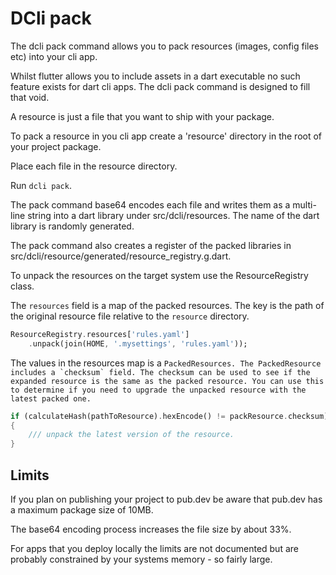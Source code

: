 # DCli pack

The dcli pack command allows you to pack resources (images, config files etc) into your cli app.

Whilst flutter allows you to include assets in a dart executable no such feature exists for dart cli apps. The dcli pack command is designed to fill that void.

A resource is just a file that you want to ship with your package.

To pack a resource in you cli app create a 'resource' directory in the root of your project package.

Place each file in the resource directory.

Run `dcli pack`.

The pack command base64 encodes each file and writes them as a multi-line string into a dart library under src/dcli/resources. The name of the dart library is randomly generated.

The pack command also creates a register of the packed libraries in src/dcli/resource/generated/resource\_registry.g.dart.

To unpack the resources on the target system use the ResourceRegistry class.

The `resources` field is a map of the packed resources. The key is the path of the original resource file relative to the `resource` directory.&#x20;

```dart
ResourceRegistry.resources['rules.yaml']
    .unpack(join(HOME, '.mysettings', 'rules.yaml'));
```

The values in the resources map is a ``PackedResources. The PackedResource includes a `checksum` field. The checksum can be used to see if the expanded resource is the same as the packed resource. You can use this to determine if you need to upgrade the unpacked resource with the latest packed one.`` &#x20;



```dart
if (calculateHash(pathToResource).hexEncode() != packResource.checksum)
{
    /// unpack the latest version of the resource.
}
```

## Limits

If you plan on publishing your project to pub.dev be aware that pub.dev has a maximum package size of 10MB.

The base64 encoding process increases the file size by about 33%.

For apps that you deploy locally the limits are not documented but are probably constrained by your systems memory - so fairly large.

&#x20;
